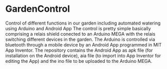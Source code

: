# GardenControl
Control of different functions in our garden including automated watering using Arduino and Android App
The control is pretty simple basically comprising a relais shield conected to an Arduino MEGA with the relais switching different devices in the garden. The Arduino is controlled via bluetooth through a mobile device by an Android App programmed in MIT App Inventor. The repository contains the Android App as apk file (for installation on the Android device), aia file (to import into App Inventor for editing the App) and the ino file to be uploaded to the Arduino MEGA.
